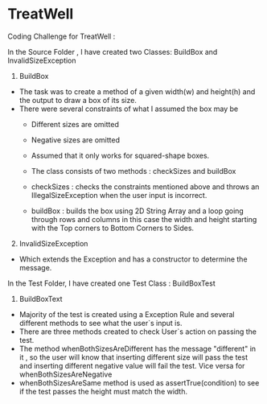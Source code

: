 # TreatWell
Coding Challenge for TreatWell :

In the Source Folder , I have created two Classes: BuildBox and InvalidSizeException

1) BuildBox

- The task was to create a method of a given width(w) and height(h) and the output to draw a box of its size.
- There were several constraints of what I assumed the box may be
  - Different sizes are omitted
  - Negative sizes are omitted
  - Assumed that it only works for squared-shape boxes.
  
  - The class consists of two methods : checkSizes and buildBox
  - checkSizes : checks the constraints mentioned above and throws an IllegalSizeException when the user input is incorrect.
  - buildBox : builds the box using 2D String Array and a loop going through rows and columns in this case the width and height
             starting with the Top corners to Bottom Corners to Sides.
  
2) InvalidSizeException

- Which extends the Exception and has a constructor to determine the message.

In the Test Folder, I have created one Test Class : BuildBoxTest

1) BuildBoxText

- Majority of the test is created using a Exception Rule and several different methods to see what the user`s input is.
- There are three methods created to check User`s action on passing the test.
- The method whenBothSizesAreDifferent has the message "different" in it , so the user will know that inserting different size will pass the test and inserting different negative value will fail the test. Vice versa for whenBothSizesAreNegative
- whenBothSizesAreSame method is used as assertTrue(condition) to see if the test passes the height must match the width.





